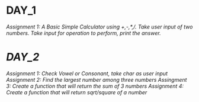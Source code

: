# DAY_1
<i>Assignment 1: A Basic Simple Calculator using +,-,*,/. Take user input of two numbers. Take input for operation to perform, print the answer.<i>

# DAY_2
<i>Assignment 1: Check Vowel or Consonant, take char as user input
Assignment 2: Find the largest number among three numbers
Assingment 3: Create a function that will return the sum of 3 numbers
Assignment 4: Create a function that will return sqrt/square of a number
